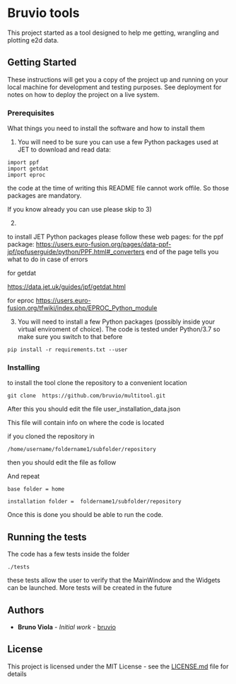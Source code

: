 # Bruvio tools

This project started as a tool designed to help me getting, wrangling and plotting e2d data.

## Getting Started

These instructions will get you a copy of the project up and running on your local machine for development and testing purposes. See deployment for notes on how to deploy the project on a live system.

### Prerequisites

What things you need to install the software and how to install them

1) You will need to be sure you can use a few Python packages used at JET to download and read data:

```
import ppf
import getdat
import eproc
```
the code at the time of writing this README file cannot work offile. So those  packages are mandatory.

If you know already you can use please skip to  3)

2) 
to install JET Python packages please follow these web pages:
 for the ppf package:
https://users.euro-fusion.org/pages/data-ppf-jpf/ppfuserguide/python/PPF.html#_converters
end of the page tells you what to do in case of errors

for getdat

https://data.jet.uk/guides/jpf/getdat.html

for eproc
https://users.euro-fusion.org/tfwiki/index.php/EPROC_Python_module


3) You will need to install a few Python packages (possibly inside your virtual enviroment of choice). The code is tested under Python/3.7 so make sure you switch to that before

```
pip install -r requirements.txt --user
```



### Installing

to install the tool clone the repository to a convenient location
```
git clone  https://github.com/bruvio/multitool.git

```

After this you should edit the file user_installation_data.json

This file will contain info on where the code is located 

if you cloned the repository in 


```
/home/username/foldername1/subfolder/repository
```
then you should edit the file as follow

And repeat

```
base folder = home

installation folder =  foldername1/subfolder/repository
```

Once this is done you should be able to run the code.

## Running the tests

The code has a few tests inside the folder
```
./tests
```

these tests allow the user to verify that the MainWindow and the Widgets can be launched.
More tests will be created in the future



## Authors

* **Bruno Viola** - *Initial work* - [bruvio](https://github.com/bruvio)



## License

This project is licensed under the MIT License - see the [LICENSE.md](LICENSE.md) file for details

